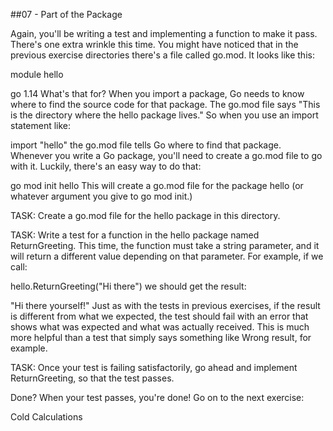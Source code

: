 ##07 - Part of the Package


Again, you'll be writing a test and implementing a function to make it pass. There's one extra wrinkle this time. You might have noticed that in the previous exercise directories there's a file called go.mod. It looks like this:

module hello

go 1.14
What's that for? When you import a package, Go needs to know where to find the source code for that package. The go.mod file says "This is the directory where the hello package lives." So when you use an import statement like:

import "hello"
the go.mod file tells Go where to find that package. Whenever you write a Go package, you'll need to create a go.mod file to go with it. Luckily, there's an easy way to do that:

go mod init hello
This will create a go.mod file for the package hello (or whatever argument you give to go mod init.)

TASK: Create a go.mod file for the hello package in this directory.

TASK: Write a test for a function in the hello package named ReturnGreeting. This time, the function must take a string parameter, and it will return a different value depending on that parameter. For example, if we call:

hello.ReturnGreeting("Hi there")
we should get the result:

"Hi there yourself!"
Just as with the tests in previous exercises, if the result is different from what we expected, the test should fail with an error that shows what was expected and what was actually received. This is much more helpful than a test that simply says something like Wrong result, for example.

TASK: Once your test is failing satisfactorily, go ahead and implement ReturnGreeting, so that the test passes.

Done?
When your test passes, you're done! Go on to the next exercise:

Cold Calculations